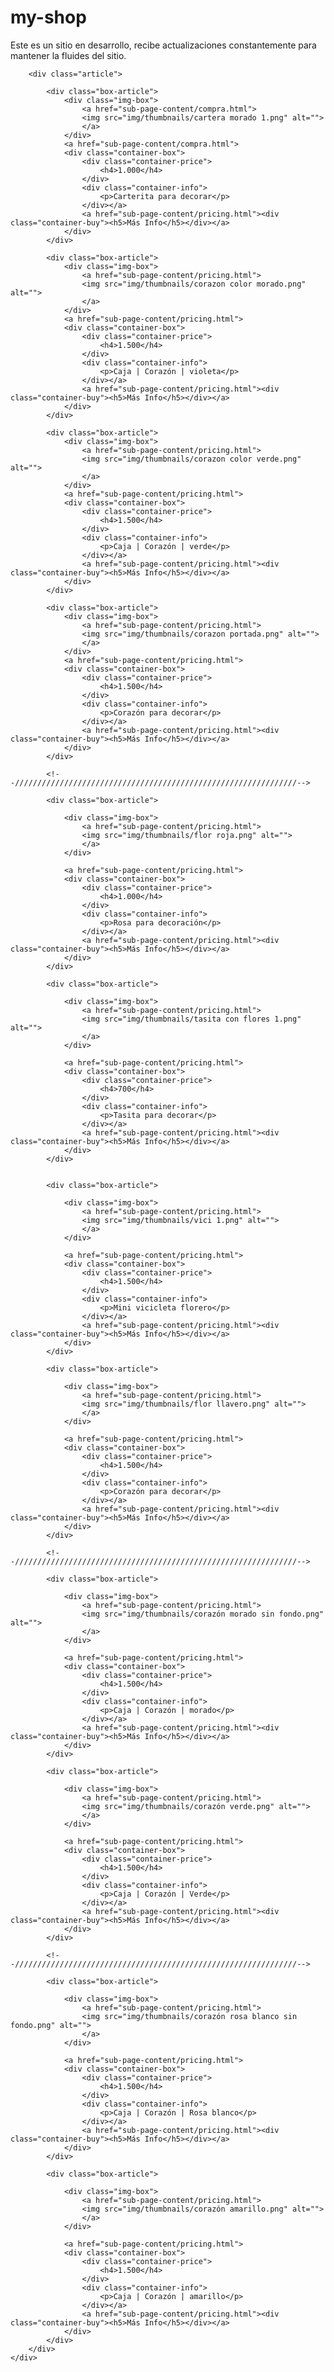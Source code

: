 # my-shop
Este es un sitio en desarrollo, recibe actualizaciones constantemente para mantener la fluides del sitio.




        <div class="article">

            <div class="box-article">
                <div class="img-box">
                    <a href="sub-page-content/compra.html">
                    <img src="img/thumbnails/cartera morado 1.png" alt="">
                    </a>
                </div>
                <a href="sub-page-content/compra.html">
                <div class="container-box">                            
                    <div class="container-price">
                        <h4>1.000</h4>
                    </div>
                    <div class="container-info">                                
                        <p>Carterita para decorar</p>
                    </div></a>                            
                    <a href="sub-page-content/pricing.html"><div class="container-buy"><h5>Más Info</h5></div></a>
                </div>
            </div>
            
            <div class="box-article">
                <div class="img-box">
                    <a href="sub-page-content/pricing.html">
                    <img src="img/thumbnails/corazon color morado.png" alt="">
                    </a>
                </div>
                <a href="sub-page-content/pricing.html">
                <div class="container-box">                            
                    <div class="container-price">
                        <h4>1.500</h4>
                    </div>
                    <div class="container-info">                                
                        <p>Caja | Corazón | violeta</p>
                    </div></a>                            
                    <a href="sub-page-content/pricing.html"><div class="container-buy"><h5>Más Info</h5></div></a>
                </div>
            </div>
            
            <div class="box-article">
                <div class="img-box">
                    <a href="sub-page-content/pricing.html">
                    <img src="img/thumbnails/corazon color verde.png" alt="">
                    </a>
                </div>
                <a href="sub-page-content/pricing.html">
                <div class="container-box">                            
                    <div class="container-price">
                        <h4>1.500</h4>
                    </div>
                    <div class="container-info">                                
                        <p>Caja | Corazón | verde</p>
                    </div></a>                            
                    <a href="sub-page-content/pricing.html"><div class="container-buy"><h5>Más Info</h5></div></a>
                </div>
            </div>
            
            <div class="box-article">
                <div class="img-box">
                    <a href="sub-page-content/pricing.html">
                    <img src="img/thumbnails/corazon portada.png" alt="">
                    </a>
                </div>
                <a href="sub-page-content/pricing.html">
                <div class="container-box">                            
                    <div class="container-price">
                        <h4>1.500</h4>
                    </div>
                    <div class="container-info">                                
                        <p>Corazón para decorar</p>
                    </div></a>                            
                    <a href="sub-page-content/pricing.html"><div class="container-buy"><h5>Más Info</h5></div></a>
                </div>
            </div>

            <!--///////////////////////////////////////////////////////////////-->
           
            <div class="box-article">

                <div class="img-box">
                    <a href="sub-page-content/pricing.html">
                    <img src="img/thumbnails/flor roja.png" alt="">
                    </a>
                </div>

                <a href="sub-page-content/pricing.html">
                <div class="container-box">                            
                    <div class="container-price">
                        <h4>1.000</h4>
                    </div>
                    <div class="container-info">                                
                        <p>Rosa para decoración</p>
                    </div></a>                            
                    <a href="sub-page-content/pricing.html"><div class="container-buy"><h5>Más Info</h5></div></a>
                </div>
            </div>

            <div class="box-article">

                <div class="img-box">
                    <a href="sub-page-content/pricing.html">
                    <img src="img/thumbnails/tasita con flores 1.png" alt="">
                    </a>
                </div>

                <a href="sub-page-content/pricing.html">
                <div class="container-box">                            
                    <div class="container-price">
                        <h4>700</h4>
                    </div>
                    <div class="container-info">                                
                        <p>Tasita para decorar</p>
                    </div></a>                            
                    <a href="sub-page-content/pricing.html"><div class="container-buy"><h5>Más Info</h5></div></a>
                </div>
            </div>

            
            <div class="box-article">

                <div class="img-box">
                    <a href="sub-page-content/pricing.html">
                    <img src="img/thumbnails/vici 1.png" alt="">
                    </a>
                </div>

                <a href="sub-page-content/pricing.html">
                <div class="container-box">                            
                    <div class="container-price">
                        <h4>1.500</h4>
                    </div>
                    <div class="container-info">                                
                        <p>Mini vicicleta florero</p>
                    </div></a>                            
                    <a href="sub-page-content/pricing.html"><div class="container-buy"><h5>Más Info</h5></div></a>
                </div>
            </div>
            
            <div class="box-article">

                <div class="img-box">
                    <a href="sub-page-content/pricing.html">
                    <img src="img/thumbnails/flor llavero.png" alt="">
                    </a>
                </div>

                <a href="sub-page-content/pricing.html">
                <div class="container-box">                            
                    <div class="container-price">
                        <h4>1.500</h4>
                    </div>
                    <div class="container-info">                                
                        <p>Corazón para decorar</p>
                    </div></a>                            
                    <a href="sub-page-content/pricing.html"><div class="container-buy"><h5>Más Info</h5></div></a>
                </div>
            </div>

            <!--///////////////////////////////////////////////////////////////-->
        
            <div class="box-article">

                <div class="img-box">
                    <a href="sub-page-content/pricing.html">
                    <img src="img/thumbnails/corazón morado sin fondo.png" alt="">
                    </a>
                </div>

                <a href="sub-page-content/pricing.html">
                <div class="container-box">                            
                    <div class="container-price">
                        <h4>1.500</h4>
                    </div>
                    <div class="container-info">                                
                        <p>Caja | Corazón | morado</p>
                    </div></a>                            
                    <a href="sub-page-content/pricing.html"><div class="container-buy"><h5>Más Info</h5></div></a>
                </div>
            </div>
            
            <div class="box-article">

                <div class="img-box">
                    <a href="sub-page-content/pricing.html">
                    <img src="img/thumbnails/corazón verde.png" alt="">
                    </a>
                </div>

                <a href="sub-page-content/pricing.html">
                <div class="container-box">                            
                    <div class="container-price">
                        <h4>1.500</h4>
                    </div>
                    <div class="container-info">                                
                        <p>Caja | Corazón | Verde</p>
                    </div></a>                            
                    <a href="sub-page-content/pricing.html"><div class="container-buy"><h5>Más Info</h5></div></a>
                </div>
            </div>
            
            <!--///////////////////////////////////////////////////////////////-->
            
            <div class="box-article">

                <div class="img-box">
                    <a href="sub-page-content/pricing.html">
                    <img src="img/thumbnails/corazón rosa blanco sin fondo.png" alt="">
                    </a>
                </div>

                <a href="sub-page-content/pricing.html">
                <div class="container-box">                            
                    <div class="container-price">
                        <h4>1.500</h4>
                    </div>
                    <div class="container-info">                                
                        <p>Caja | Corazón | Rosa blanco</p>
                    </div></a>                            
                    <a href="sub-page-content/pricing.html"><div class="container-buy"><h5>Más Info</h5></div></a>
                </div>
            </div>
            
            <div class="box-article">

                <div class="img-box">
                    <a href="sub-page-content/pricing.html">
                    <img src="img/thumbnails/corazón amarillo.png" alt="">
                    </a>
                </div>

                <a href="sub-page-content/pricing.html">
                <div class="container-box">                            
                    <div class="container-price">
                        <h4>1.500</h4>
                    </div>
                    <div class="container-info">                                
                        <p>Caja | Corazón | amarillo</p>
                    </div></a>                            
                    <a href="sub-page-content/pricing.html"><div class="container-buy"><h5>Más Info</h5></div></a>
                </div>
            </div>
        </div>
    </div>






















    CSS












    

.header-article{
    width: 100%;
    height: auto;
    margin-bottom: 15px;
}

h3{
    width: 100%;
    height: auto;
    margin: 0;
    padding: 0;
    box-sizing: border-box;
    color: rgb(101, 99, 99);
    text-align: center;
    font-family: Poppins, 'Segoe UI';
    font-weight: 500;
    letter-spacing: 5px;
}

.article{
    width: auto;
    height: auto;
    border: none;
    display: flex;
    align-content: center;
    justify-items: center;
}

.box-article{
    width: 48.5%;
    height: auto;
    margin: 0 0 10px 0;
    padding: 0;
    align-content: center;
    justify-items: center;
    border: none;
    background-color: var(--primary-color)
}

h4{
    width: 100%;
    height: auto;        
    box-sizing: border-box;
    color: black; 
    text-align: center;
    font-size: 18px;
    text-decoration: none;
}

.img-box{
  width: 95%;
  height: auto;
}

.container-info{
    width: 100%;
    height: 35px;
    margin: 0;
    padding: 4px;
    font-size: 11px;
    font-weight: 600;
    text-align: center;
}

P{
  color: #fff;
  margin: none;
  padding: none;
  border: none;
}

.container-buy{
    width: auto;
    height: auto;
    margin: 0 12px 4px 12px;
    padding: 5px;
}
}
